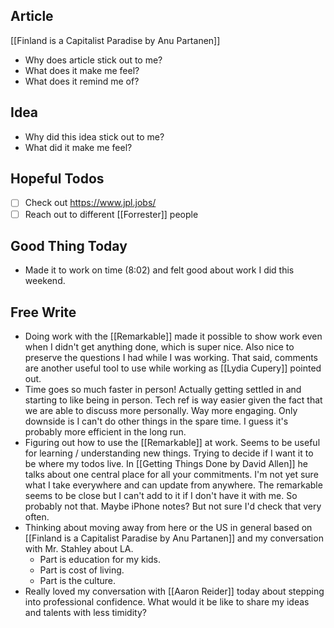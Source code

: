 ## Article
[[Finland is a Capitalist Paradise by Anu Partanen]]
- Why does article stick out to me? 
- What does it make me feel? 
- What does it remind me of?

## Idea
- Why did this idea stick out to me? 
- What did it make me feel? 

## Hopeful Todos
- [ ] Check out https://www.jpl.jobs/
- [ ] Reach out to different [[Forrester]] people

## Good Thing Today
- Made it to work on time (8:02) and felt good about work I did this weekend. 
## Free Write
- Doing work with the [[Remarkable]] made it possible to show work even when I didn't get anything done, which is super nice. Also nice to preserve the questions I had while I was working. That said, comments are another useful tool to use while working as [[Lydia Cupery]] pointed out. 
- Time goes so much faster in person! Actually getting settled in and starting to like being in person. Tech ref is way easier given the fact that we are able to discuss more personally. Way more engaging. Only downside is I can't do other things in the spare time. I guess it's probably more efficient in the long run. 
- Figuring out how to use the [[Remarkable]] at work. Seems to be useful for learning / understanding new things. Trying to decide if I want it to be where my todos live. In [[Getting Things Done by David Allen]] he talks about one central place for all your commitments. I'm not yet sure what I take everywhere and can update from anywhere. The remarkable seems to be close but I can't add to it if I don't have it with me. So probably not that. Maybe iPhone notes? But not sure I'd check that very often. 
- Thinking about moving away from here or the US in general based on [[Finland is a Capitalist Paradise by Anu Partanen]] and my conversation with Mr. Stahley about LA. 
	- Part is education for my kids. 
	- Part is cost of living. 
	- Part is the culture. 
- Really loved my conversation with [[Aaron Reider]] today about stepping into professional confidence. What would it be like to share my ideas and talents with less timidity? 
